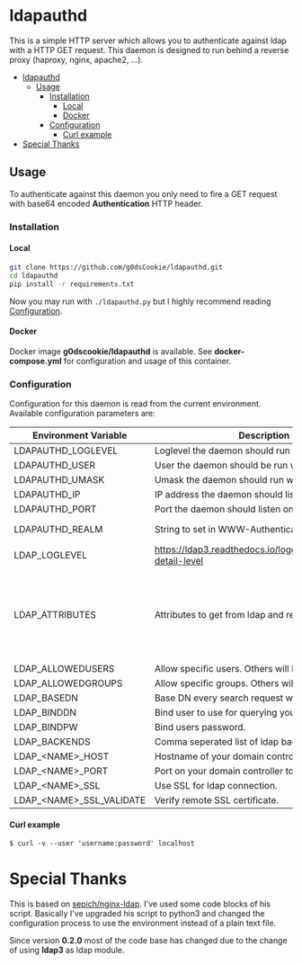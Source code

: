 # ldapauthd

This is a simple HTTP server which allows you to authenticate against ldap with a HTTP GET request. This daemon is designed to run behind a reverse proxy (haproxy, nginx, apache2, ...).

- [ldapauthd](#ldapauthd)
  - [Usage](#usage)
    - [Installation](#installation)
      - [Local](#local)
      - [Docker](#docker)
    - [Configuration](#configuration)
      - [Curl example](#curl-example)
- [Special Thanks](#special-thanks)

## Usage

To authenticate against this daemon you only need to fire a GET request with base64 encoded **Authentication** HTTP header.

### Installation

#### Local

```sh
git clone https://github.com/g0dsCookie/ldapauthd.git
cd ldapauthd
pip install -r requirements.txt
```

Now you may run with `./ldapauthd.py` but I highly recommend reading [Configuration](#configuration).

#### Docker

Docker image **g0dscookie/ldapauthd** is available. See **docker-compose.yml** for configuration and usage of this container.

### Configuration

Configuration for this daemon is read from the current environment. Available configuration parameters are:

| Environment Variable        | Description                                      | Default                |
| --------------------------- | ------------------------------------------------ | ---------------------- |
| LDAPAUTHD_LOGLEVEL          | Loglevel the daemon should run on.               | INFO                   |
| LDAPAUTHD_USER              | User the daemon should be run with.              | nobody                 |
| LDAPAUTHD_UMASK             | Umask the daemon should run with.                | 755                    |
| LDAPAUTHD_IP                | IP address the daemon should listen on.          | 0.0.0.0                |
| LDAPAUTHD_PORT              | Port the daemon should listen on.                | 80                     |
| LDAPAUTHD_REALM             | String to set in WWW-Authenticate                | Authorization required |
| LDAP_LOGLEVEL               | https://ldap3.readthedocs.io/logging.html#logging-detail-level | BASIC    |
| LDAP_ATTRIBUTES             | Attributes to get from ldap and report to client | {"cn": "X-Forwarded-FullName", "mail": "X-Forwarded-Email", "sAMAccountName": "X-Forwarded-User"} |
| LDAP_ALLOWEDUSERS           | Allow specific users. Others will be denied      |                        |
| LDAP_ALLOWEDGROUPS          | Allow specific groups. Others will be denied     |                        |
| LDAP_BASEDN                 | Base DN every search request will be based on.   |                        |
| LDAP_BINDDN                 | Bind user to use for querying your ldap server.  |                        |
| LDAP_BINDPW                 | Bind users password.                             |                        |
| LDAP_BACKENDS               | Comma seperated list of ldap backend names.      |                        |
| LDAP_\<NAME\>_HOST          | Hostname of your domain controller.              |                        |
| LDAP_\<NAME\>_PORT          | Port on your domain controller to connect to.    | 636                    |
| LDAP_\<NAME\>_SSL           | Use SSL for ldap connection.                     | True                   |
| LDAP_\<NAME\>_SSL_VALIDATE  | Verify remote SSL certificate.                   | True                   |

#### Curl example

`$ curl -v --user 'username:password' localhost`

# Special Thanks

This is based on [sepich/nginx-ldap](https://github.com/sepich/nginx-ldap).
I've used some code blocks of his script. Basically I've upgraded his script to python3 and changed the configuration process to use the environment instead of a plain text file.

Since version **0.2.0** most of the code base has changed due to the change of using **ldap3** as ldap module.
